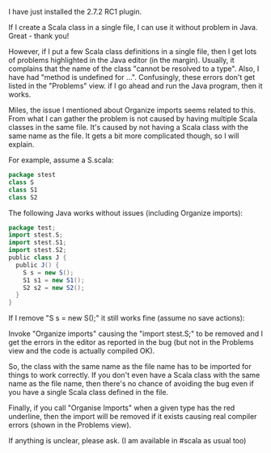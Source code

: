 I have just installed the 2.7.2 RC1 plugin. 

If I create a Scala class in a single file, I can use it without problem in Java. Great - thank you!

However, if I put a few Scala class definitions in a single file, then I get lots of problems highlighted in the Java editor (in the margin). Usually, it complains that the name of the class "cannot be resolved to a type". Also, I have had "method is undefined for ...". Confusingly, these errors don't get listed in the "Problems" view. if I go ahead and run the Java program, then it works.

Miles, the issue I mentioned about Organize imports seems related to this. From what I can gather the problem is not caused by having multiple Scala classes in the same file. It's caused by not having a Scala class with the same name as the file. It gets a bit more complicated though, so I will explain.

For example, assume a S.scala:

```scala
package stest
class S
class S1
class S2
```

The following Java works without issues (including Organize imports):

```scala
package test;
import stest.S;
import stest.S1;
import stest.S2;
public class J {
  public J() {
    S s = new S();
    S1 s1 = new S1();
    S2 s2 = new S2();
  }
}
```

If I remove "S s = new S();" it still works fine (assume no save actions):

Invoke "Organize imports" causing the "import stest.S;" to be removed and I get the errors in the editor as reported in the bug (but not in the Problems view and the code is actually compiled OK).

So, the class with the same name as the file name has to be imported for things to work correctly. If you don't even have a Scala class with the same name as the file name, then there's no chance of avoiding the bug even if you have a single Scala class defined in the file.

Finally, if you call "Organise Imports" when a given type has the red underline, then the import will be removed if it exists causing real compiler errors (shown in the Problems view).

If anything is unclear, please ask. (I am available in #scala as usual too)
